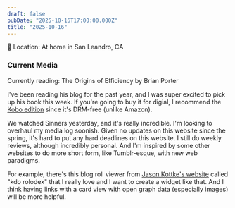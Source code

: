 ```yaml
---
draft: false
pubDate: "2025-10-16T17:00:00.000Z"
title: "2025-10-16"
---
```


📍 Location: At home in San Leandro, CA

### Current Media

Currently reading: The Origins of Efficiency by Brian Porter

I've been reading his blog for the past year, and I was super excited to pick up his book this week. If you're going to buy it for digial, I recommend the [Kobo edition](https://www.kobo.com/us/en/ebook/the-origins-of-efficiency?sId=6ca397e5-0183-4e0c-8176-39fe39a72ede&ssId=KjSTzKZV-v5zTJn8mkiEB&cPos=1) since it's DRM-free (unlike Amazon).

We watched Sinners yesterday, and it's really incredible. I'm looking to overhaul my media log soonish. Given no updates on this website since the spring, it's hard to put any hard deadlines on this website. I still do weekly reviews, although incredibly personal. And I'm inspired by some other websites to do more short form, like Tumblr-esque, with new web paradigms.

For example, there's this blog roll viewer from [Jason Kottke's website](https://kottke.org/) called "kdo rolodex" that I really love and I want to create a widget like that. And I think having links with a card view with open graph data (especially images) will be more helpful.
